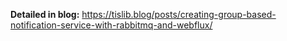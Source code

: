 **Detailed in blog:** https://tislib.blog/posts/creating-group-based-notification-service-with-rabbitmq-and-webflux/
